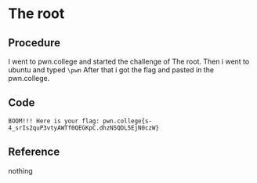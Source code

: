 # The root

## Procedure
I went to pwn.college and started the challenge of The root.
Then i went to ubuntu and typed `\pwn`
After that i got the flag and pasted in the pwn.college.

## Code
`BOOM!!!
Here is your flag:
pwn.college{s-4_srIs2quP3vtyAWTf0QEGKpC.dhzN5QDL5EjN0czW}`

## Reference
nothing
